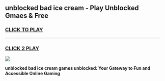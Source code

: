 
## unblocked bad ice cream - Play Unblocked Gmaes & Free
<h3>
<a href="https://news.freeplayer.one?title=unblocked_bad_ice_cream&ref=16F">CLICK TO PLAY</a></h3>
<hr>

<h3>
<a href="https://news.freeplayer.one?title=unblocked_bad_ice_cream&ref=16F">CLICK 2 PLAY</a>
  
</h3>

<a href="https://news.freeplayer.one?title=unblocked_bad_ice_cream&ref=16F/"><img src="https://clearcache.store/games.png"></a>


**unblocked bad ice cream games unblocked: Your Gateway to Fun and Accessible Online Gaming**
